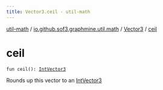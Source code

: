 ```yaml
---
title: Vector3.ceil - util-math
---
```


[util-math](../../index.html) / [io.github.sof3.graphmine.util.math](../index.html) / [Vector3](index.html) / [ceil](./ceil.html)

# ceil

`fun ceil(): `[`IntVector3`](../-int-vector3/index.html)

Rounds up this vector to an [IntVector3](../-int-vector3/index.html)

